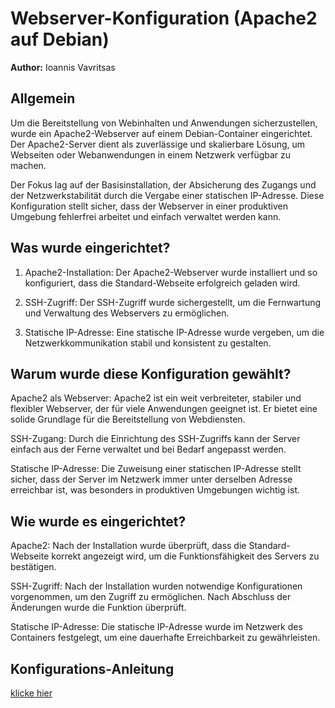 
# Webserver-Konfiguration (Apache2 auf Debian)

**Author:** Ioannis Vavritsas


## Allgemein

Um die Bereitstellung von Webinhalten und Anwendungen sicherzustellen, wurde ein Apache2-Webserver auf einem Debian-Container eingerichtet. Der Apache2-Server dient als zuverlässige und skalierbare Lösung, um Webseiten oder Webanwendungen in einem Netzwerk verfügbar zu machen.

Der Fokus lag auf der Basisinstallation, der Absicherung des Zugangs und der Netzwerkstabilität durch die Vergabe einer statischen IP-Adresse. Diese Konfiguration stellt sicher, dass der Webserver in einer produktiven Umgebung fehlerfrei arbeitet und einfach verwaltet werden kann.


## Was wurde eingerichtet?

1. Apache2-Installation: Der Apache2-Webserver wurde installiert und so konfiguriert, dass die Standard-Webseite erfolgreich geladen wird.

2. SSH-Zugriff: Der SSH-Zugriff wurde sichergestellt, um die Fernwartung und Verwaltung des Webservers zu ermöglichen.

3. Statische IP-Adresse: Eine statische IP-Adresse wurde vergeben, um die Netzwerkkommunikation stabil und konsistent zu gestalten.


## Warum wurde diese Konfiguration gewählt?

Apache2 als Webserver: Apache2 ist ein weit verbreiteter, stabiler und flexibler Webserver, der für viele Anwendungen geeignet ist. Er bietet eine solide Grundlage für die Bereitstellung von Webdiensten.

SSH-Zugang: Durch die Einrichtung des SSH-Zugriffs kann der Server einfach aus der Ferne verwaltet und bei Bedarf angepasst werden.

Statische IP-Adresse: Die Zuweisung einer statischen IP-Adresse stellt sicher, dass der Server im Netzwerk immer unter derselben Adresse erreichbar ist, was besonders in produktiven Umgebungen wichtig ist.


## Wie wurde es eingerichtet?

Apache2: Nach der Installation wurde überprüft, dass die Standard-Webseite korrekt angezeigt wird, um die Funktionsfähigkeit des Servers zu bestätigen.

SSH-Zugriff: Nach der Installation wurden notwendige Konfigurationen vorgenommen, um den Zugriff zu ermöglichen. Nach Abschluss der Änderungen wurde die Funktion überprüft.

Statische IP-Adresse: Die statische IP-Adresse wurde im Netzwerk des Containers festgelegt, um eine dauerhafte Erreichbarkeit zu gewährleisten.

## Konfigurations-Anleitung

[klicke hier](https://www.digitalocean.com/community/tutorials/how-to-install-the-apache-web-server-on-debian-11)
